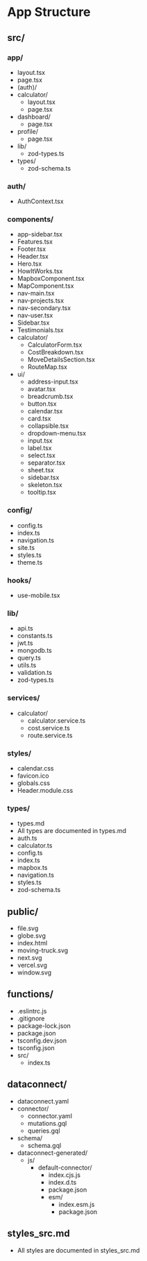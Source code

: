 # App Structure

## src/
### app/
- layout.tsx
- page.tsx
- (auth)/
- calculator/
  - layout.tsx
  - page.tsx
- dashboard/
  - page.tsx
- profile/
  - page.tsx
- lib/
  - zod-types.ts
- types/
  - zod-schema.ts

### auth/
- AuthContext.tsx

### components/
- app-sidebar.tsx
- Features.tsx
- Footer.tsx
- Header.tsx
- Hero.tsx
- HowItWorks.tsx
- MapboxComponent.tsx
- MapComponent.tsx
- nav-main.tsx
- nav-projects.tsx
- nav-secondary.tsx
- nav-user.tsx
- Sidebar.tsx
- Testimonials.tsx
- calculator/
  - CalculatorForm.tsx
  - CostBreakdown.tsx
  - MoveDetailsSection.tsx
  - RouteMap.tsx
- ui/
  - address-input.tsx
  - avatar.tsx
  - breadcrumb.tsx
  - button.tsx
  - calendar.tsx
  - card.tsx
  - collapsible.tsx
  - dropdown-menu.tsx
  - input.tsx
  - label.tsx
  - select.tsx
  - separator.tsx
  - sheet.tsx
  - sidebar.tsx
  - skeleton.tsx
  - tooltip.tsx

### config/
- config.ts
- index.ts
- navigation.ts
- site.ts
- styles.ts
- theme.ts

### hooks/
- use-mobile.tsx

### lib/
- api.ts
- constants.ts
- jwt.ts
- mongodb.ts
- query.ts
- utils.ts
- validation.ts
- zod-types.ts

### services/
- calculator/
  - calculator.service.ts
  - cost.service.ts
  - route.service.ts

### styles/
- calendar.css
- favicon.ico
- globals.css
- Header.module.css

### types/
- types.md
- All types are documented in types.md
- auth.ts
- calculator.ts
- config.ts
- index.ts
- mapbox.ts
- navigation.ts
- styles.ts
- zod-schema.ts

## public/
- file.svg
- globe.svg
- index.html
- moving-truck.svg
- next.svg
- vercel.svg
- window.svg

## functions/
- .eslintrc.js
- .gitignore
- package-lock.json
- package.json
- tsconfig.dev.json
- tsconfig.json
- src/
  - index.ts

## dataconnect/
- dataconnect.yaml
- connector/
  - connector.yaml
  - mutations.gql
  - queries.gql
- schema/
  - schema.gql
- dataconnect-generated/
  - js/
    - default-connector/
      - index.cjs.js
      - index.d.ts
      - package.json
      - esm/
        - index.esm.js
        - package.json

## styles_src.md
- All styles are documented in styles_src.md
